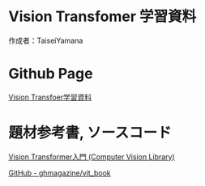 # Vision Transfomer 学習資料

作成者：TaiseiYamana

# Github Page
[Vision Transfoer学習資料](https://taiseiyamana.github.io/vit_study/)

# 題材参考書, ソースコード

[Vision Transformer入門 (Computer Vision Library)](https://www.amazon.co.jp/Vision-Transformer入門-Computer-Library/dp/4297130580)

[GitHub - ghmagazine/vit_book](https://github.com/ghmagazine/vit_book)
